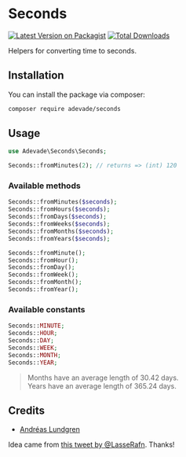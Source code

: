 # Seconds

[![Latest Version on Packagist](https://img.shields.io/packagist/v/adevade/seconds.svg?style=flat-square)](https://packagist.org/packages/adevade/seconds)
[![Total Downloads](https://img.shields.io/packagist/dt/adevade/seconds.svg?style=flat-square)](https://packagist.org/packages/adevade/seconds)

Helpers for converting time to seconds.

## Installation

You can install the package via composer:

```bash
composer require adevade/seconds
```

## Usage

```php
use Adevade\Seconds\Seconds;

Seconds::fromMinutes(2); // returns => (int) 120
```

### Available methods

```php
Seconds::fromMinutes($seconds);
Seconds::fromHours($seconds);
Seconds::fromDays($seconds);
Seconds::fromWeeks($seconds);
Seconds::fromMonths($seconds);
Seconds::fromYears($seconds);

Seconds::fromMinute();
Seconds::fromHour();
Seconds::fromDay();
Seconds::fromWeek();
Seconds::fromMonth();
Seconds::fromYear();
```

### Available constants

```php
Seconds::MINUTE;
Seconds::HOUR;
Seconds::DAY;
Seconds::WEEK;
Seconds::MONTH;
Seconds::YEAR;
```

> Months have an average length of 30.42 days.\
> Years have an average length of 365.24 days.

## Credits

- [Andréas Lundgren](https://github.com/adevade)

Idea came from [this tweet by @LasseRafn](https://twitter.com/LasseRafn/status/1225017098373685255). Thanks!
